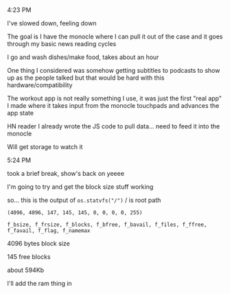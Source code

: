 4:23 PM

I've slowed down, feeling down

The goal is I have the monocle where I can pull it out of the case and it goes through my basic news reading cycles

I go and wash dishes/make food, takes about an hour

One thing I considered was somehow getting subtitles to podcasts to show up as the people talked but that would be hard with this hardware/compatibility

The workout app is not really something I use, it was just the first "real app" I made where it takes input from the monocle touchpads and advances the app state

HN reader I already wrote the JS code to pull data... need to feed it into the monocle

Will get storage to watch it

5:24 PM

took a brief break, show's back on yeeee

I'm going to try and get the block size stuff working

so... this is the output of `os.statvfs("/")` / is root path

`(4096, 4096, 147, 145, 145, 0, 0, 0, 0, 255)`

`f_bsize, f_frsize, f_blocks, f_bfree, f_bavail, f_files, f_ffree, f_favail, f_flag, f_namemax`

4096 bytes block size

145 free blocks

about 594Kb

I'll add the ram thing in

